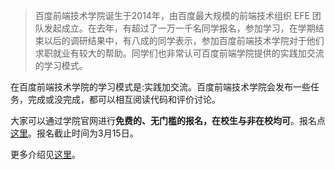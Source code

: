 > 百度前端技术学院诞生于2014年，由百度最大规模的前端技术组织 EFE 团队发起成立。在去年，有超过了一万一千名同学报名，参加学习，在学期结束以后的调研结果中，有八成的同学表示，参加百度前端技术学院对于他们求职就业有较大的帮助。同学们也非常认可百度前端学院提供的实践加交流的学习模式。

在百度前端技术学院的学习模式是:实践加交流。百度前端技术学院会发布一些任务，完成或没完成，都可以相互阅读代码和评价讨论。

大家可以通过学院官网进行**免费的、无门槛的报名，在校生与非在校均可**。报名点[这里](http://ife.baidu.com/user/register?fr=wcinfo2)。报名截止时间为3月15日。

更多介绍见[这里](http://mp.weixin.qq.com/s/eWhuAmUsiYL3cedf8encrA)。